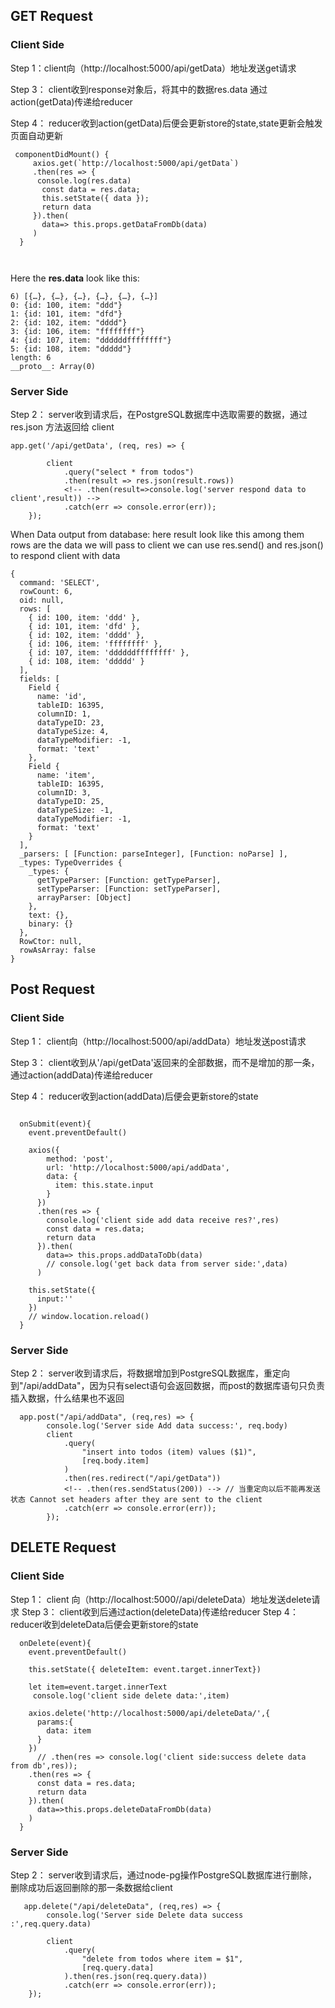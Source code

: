 
## GET Request

### Client Side

Step 1：client向（http://localhost:5000/api/getData）地址发送get请求

Step 3： client收到response对象后，将其中的数据res.data 通过action(getData)传递给reducer

Step 4： reducer收到action(getData)后便会更新store的state,state更新会触发页面自动更新

```
 componentDidMount() {
     axios.get(`http://localhost:5000/api/getData`)
     .then(res => {
      console.log(res.data)  
       const data = res.data;
       this.setState({ data });
       return data
     }).then(   
       data=> this.props.getDataFromDb(data)
     )
  }

 
```
Here the **res.data** look like this:

```
6) [{…}, {…}, {…}, {…}, {…}, {…}]
0: {id: 100, item: "ddd"}
1: {id: 101, item: "dfd"}
2: {id: 102, item: "dddd"}
3: {id: 106, item: "ffffffff"}
4: {id: 107, item: "ddddddffffffff"}
5: {id: 108, item: "ddddd"}
length: 6
__proto__: Array(0)
```


### Server Side

Step 2： server收到请求后，在PostgreSQL数据库中选取需要的数据，通过 res.json 方法返回给 client
```
app.get('/api/getData', (req, res) => {

        client
            .query("select * from todos")
            .then(result => res.json(result.rows))
            <!-- .then(result=>console.log('server respond data to client',result)) -->
            .catch(err => console.error(err));
    });
```
When Data output from database:
here result look like this among them rows are the data we will pass to client
we can use res.send() and res.json() to respond client with data
```
{
  command: 'SELECT',
  rowCount: 6,
  oid: null,
  rows: [
    { id: 100, item: 'ddd' },
    { id: 101, item: 'dfd' },
    { id: 102, item: 'dddd' },
    { id: 106, item: 'ffffffff' },
    { id: 107, item: 'ddddddffffffff' },
    { id: 108, item: 'ddddd' }
  ],
  fields: [
    Field {
      name: 'id',
      tableID: 16395,
      columnID: 1,
      dataTypeID: 23,
      dataTypeSize: 4,
      dataTypeModifier: -1,
      format: 'text'
    },
    Field {
      name: 'item',
      tableID: 16395,
      columnID: 3,
      dataTypeID: 25,
      dataTypeSize: -1,
      dataTypeModifier: -1,
      format: 'text'
    }
  ],
  _parsers: [ [Function: parseInteger], [Function: noParse] ],
  _types: TypeOverrides {
    _types: {
      getTypeParser: [Function: getTypeParser],
      setTypeParser: [Function: setTypeParser],
      arrayParser: [Object]
    },
    text: {},
    binary: {}
  },
  RowCtor: null,
  rowAsArray: false
}
```

## Post Request

### Client Side

Step 1： client向（http://localhost:5000/api/addData）地址发送post请求

Step 3： client收到从'/api/getData'返回来的全部数据，而不是增加的那一条，通过action(addData)传递给reducer

Step 4： reducer收到action(addData)后便会更新store的state
```

  onSubmit(event){
    event.preventDefault()  
    
    axios({
        method: 'post',
        url: 'http://localhost:5000/api/addData',
        data: {
          item: this.state.input
        }
      })
      .then(res => {
        console.log('client side add data receive res?',res) 
        const data = res.data;
        return data
      }).then(
        data=> this.props.addDataToDb(data) 
        // console.log('get back data from server side:',data) 
      )
    
    this.setState({
      input:''
    })
    // window.location.reload()
  }
```

### Server Side

Step 2： server收到请求后，将数据增加到PostgreSQL数据库，重定向到"/api/addData"，因为只有select语句会返回数据，而post的数据库语句只负责插入数据，什么结果也不返回

```
  app.post("/api/addData", (req,res) => {
        console.log('Server side Add data success:', req.body)
        client
            .query(
                "insert into todos (item) values ($1)",
                [req.body.item]
            )
            .then(res.redirect("/api/getData"))
            <!-- .then(res.sendStatus(200)) --> // 当重定向以后不能再发送状态 Cannot set headers after they are sent to the client
            .catch(err => console.error(err));    
        });
```

## DELETE Request

### Client Side

Step 1： client 向（http://localhost:5000//api/deleteData）地址发送delete请求
Step 3： client收到后通过action(deleteData)传递给reducer
Step 4： reducer收到deleteData后便会更新store的state

```
  onDelete(event){
    event.preventDefault()

    this.setState({ deleteItem: event.target.innerText})

    let item=event.target.innerText
     console.log('client side delete data:',item) 
   
    axios.delete('http://localhost:5000/api/deleteData/',{
      params:{
        data: item
      }
    })
	  // .then(res => console.log('client side:success delete data from db',res));
    .then(res => {
      const data = res.data;
      return data
    }).then(
      data=>this.props.deleteDataFromDb(data)
    )
  }

```
### Server Side

Step 2： server收到请求后，通过node-pg操作PostgreSQL数据库进行删除，删除成功后返回删除的那一条数据给client

```
   app.delete("/api/deleteData", (req,res) => {
        console.log('Server side Delete data success :',req.query.data)

        client
            .query(
                "delete from todos where item = $1", 
                [req.query.data]
            ).then(res.json(req.query.data))
            .catch(err => console.error(err));      
    });
```



